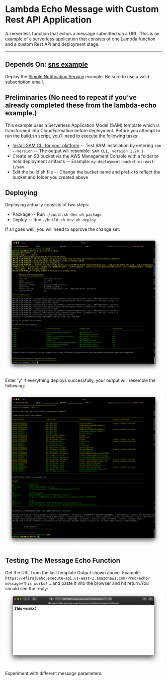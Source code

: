 # Lambda Echo Message with Custom Rest API Application

A serverless function that echos a message submitted via a URL. This is an example of a serverless application that consists of one Lambda function and a custom Rest API and deployment stage.

---

## Depends On: <a href="../sns">sns example</a>

Deploy the <a href="../sns">Simple Notification Service</a> example. Be sure to use a valid subscription email.

## Preliminaries (**No need to repeat if you've already completed these from the lambda-echo example.**)

This example uses a Serverless Application Model (SAM) template which is transformed into CloudFormation before deployment. Before you attempt to run the build.sh script, you'll need to execute the following tasks:

- <a href="https://docs.aws.amazon.com/serverless-application-model/latest/developerguide/serverless-sam-cli-install.html">Install SAM CLI for your platform</a>
-- Test SAM installation by entering `sam --version`
-- The output will resemble: `SAM CLI, version 1.24.1`
- Create an S3 bucket via the AWS Management Console with a folder to hold deployment artifacts
-- Example: `my-deployment-bucket-us-east-1/sam`
- Edit the build.sh file
-- Change the bucket name and prefix to reflect the bucket and folder you created above

## Deploying

Deploying actually consists of two steps:
- Package
-- Run `./build.sh dev oh package`
- Deploy
-- Run `./build.sh dev oh deploy`

If all goes well, you will need to approve the change set:

<img src="diagrams/Deploying.png"></img>

Enter 'y'
If everything deploys successfully, your output will resemble the following:

<img src="diagrams/Success.png"></img>

## Testing The Message Echo Function
Get the URL from the last template Output shown above.
Example:
`https://4firoj0ehc.execute-api.us-east-2.amazonaws.com/Prod/echo?message=This works!`
...and paste it into the browser and hit return.You should see the reply:
<img src="diagrams/ThisWorks.png"></img>

Experiment with different message parameters.
